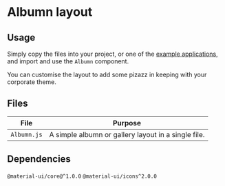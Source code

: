 # Albumn layout

## Usage

Simply copy the files into your project, or one of the [example applications](https://github.com/mui-org/material-ui/tree/master/examples), and import and use the `Albumn` component.

You can customise the layout to add some pizazz in keeping with your corporate theme.

## Files

| File  | Purpose  |
|---    |---       |
| `Albumn.js`    | A simple albumn or gallery layout in a single file. |


## Dependencies

`@material-ui/core@^1.0.0`
`@material-ui/icons^2.0.0`
